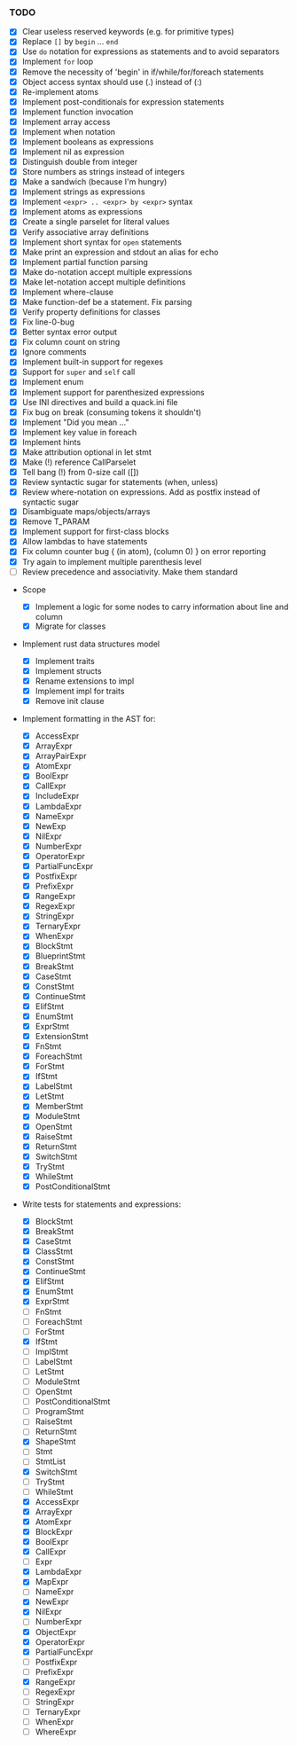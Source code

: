 ### TODO

- [x] Clear useless reserved keywords (e.g. for primitive types)
- [x] Replace `[]` by `begin` ... `end`
- [x] Use `do` notation for expressions as statements and to avoid separators
- [x] Implement `for` loop
- [x] Remove the necessity of 'begin' in if/while/for/foreach statements
- [x] Object access syntax should use (.) instead of (:)
- [x] Re-implement atoms
- [x] Implement post-conditionals for expression statements
- [x] Implement function invocation
- [x] Implement array access
- [x] Implement when notation
- [x] Implement booleans as expressions
- [x] Implement nil as expression
- [x] Distinguish double from integer
- [x] Store numbers as strings instead of integers
- [x] Make a sandwich (because I'm hungry)
- [x] Implement strings as expressions
- [x] Implement `<expr> .. <expr> by <expr>` syntax
- [x] Implement atoms as expressions
- [x] Create a single parselet for literal values
- [x] Verify associative array definitions
- [x] Implement short syntax for `open` statements
- [x] Make print an expression and stdout an alias for echo
- [x] Implement partial function parsing
- [x] Make do-notation accept multiple expressions
- [x] Make let-notation accept multiple definitions
- [x] Implement where-clause
- [x] Make function-def be a statement. Fix parsing
- [x] Verify property definitions for classes
- [x] Fix line-0-bug
- [x] Better syntax error output
- [x] Fix column count on string
- [x] Ignore comments
- [x] Implement built-in support for regexes
- [x] Support for `super` and `self` call
- [x] Implement enum
- [x] Implement support for parenthesized expressions
- [x] Use INI directives and build a quack.ini file
- [x] Fix bug on break (consuming tokens it shouldn't)
- [x] Implement "Did you mean ..."
- [x] Implement key value in foreach
- [x] Implement hints
- [x] Make attribution optional in let stmt
- [x] Make (!) reference CallParselet
- [x] Tell bang (!) from 0-size call ([])
- [x] Review syntactic sugar for statements (when, unless)
- [x] Review where-notation on expressions. Add as postfix instead of syntactic sugar
- [x] Disambiguate maps/objects/arrays
- [x] Remove T_PARAM
- [x] Implement support for first-class blocks
- [x] Allow lambdas to have statements
- [x] Fix column counter bug { (in atom), (column 0) } on error reporting
- [x] Try again to implement multiple parenthesis level
- [ ] Review precedence and associativity. Make them standard

- Scope
  - [x] Implement a logic for some nodes to carry information about line and column
  - [x] Migrate for classes

- Implement rust data structures model
  - [x] Implement traits
  - [x] Implement structs
  - [x] Rename extensions to impl
  - [x] Implement impl for traits
  - [x] Remove init clause

- Implement formatting in the AST for:
  - [x] AccessExpr
  - [x] ArrayExpr
  - [x] ArrayPairExpr
  - [x] AtomExpr
  - [x] BoolExpr
  - [x] CallExpr
  - [x] IncludeExpr
  - [x] LambdaExpr
  - [x] NameExpr
  - [x] NewExp
  - [x] NilExpr
  - [x] NumberExpr
  - [x] OperatorExpr
  - [x] PartialFuncExpr
  - [x] PostfixExpr
  - [x] PrefixExpr
  - [x] RangeExpr
  - [x] RegexExpr
  - [x] StringExpr
  - [x] TernaryExpr
  - [x] WhenExpr
  - [x] BlockStmt
  - [x] BlueprintStmt
  - [x] BreakStmt
  - [x] CaseStmt
  - [x] ConstStmt
  - [x] ContinueStmt
  - [x] ElifStmt
  - [x] EnumStmt
  - [x] ExprStmt
  - [x] ExtensionStmt
  - [x] FnStmt
  - [x] ForeachStmt
  - [x] ForStmt
  - [x] IfStmt
  - [x] LabelStmt
  - [x] LetStmt
  - [x] MemberStmt
  - [x] ModuleStmt
  - [x] OpenStmt
  - [x] RaiseStmt
  - [x] ReturnStmt
  - [x] SwitchStmt
  - [x] TryStmt
  - [x] WhileStmt
  - [x] PostConditionalStmt

- Write tests for statements and expressions:

  - [x] BlockStmt
  - [x] BreakStmt
  - [x] CaseStmt
  - [x] ClassStmt
  - [x] ConstStmt
  - [x] ContinueStmt
  - [x] ElifStmt
  - [x] EnumStmt
  - [x] ExprStmt
  - [ ] FnStmt
  - [ ] ForeachStmt
  - [ ] ForStmt
  - [x] IfStmt
  - [ ] ImplStmt
  - [ ] LabelStmt
  - [ ] LetStmt
  - [ ] ModuleStmt
  - [ ] OpenStmt
  - [ ] PostConditionalStmt
  - [ ] ProgramStmt
  - [ ] RaiseStmt
  - [ ] ReturnStmt
  - [x] ShapeStmt
  - [ ] Stmt
  - [ ] StmtList
  - [x] SwitchStmt
  - [ ] TryStmt
  - [ ] WhileStmt
  - [x] AccessExpr
  - [x] ArrayExpr
  - [x] AtomExpr
  - [x] BlockExpr
  - [x] BoolExpr
  - [x] CallExpr
  - [ ] Expr
  - [x] LambdaExpr
  - [x] MapExpr
  - [ ] NameExpr
  - [x] NewExpr
  - [x] NilExpr
  - [ ] NumberExpr
  - [x] ObjectExpr
  - [x] OperatorExpr
  - [x] PartialFuncExpr
  - [ ] PostfixExpr
  - [ ] PrefixExpr
  - [x] RangeExpr
  - [ ] RegexExpr
  - [ ] StringExpr
  - [ ] TernaryExpr
  - [ ] WhenExpr
  - [ ] WhereExpr
